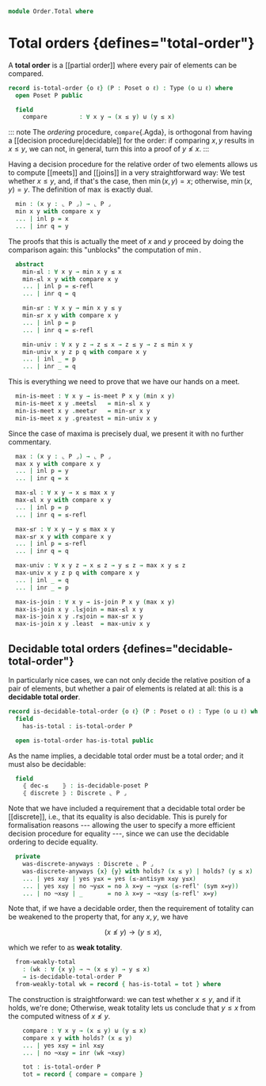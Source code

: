 <!--
```agda
open import 1Lab.Prelude

open import Data.Dec
open import Data.Sum

open import Order.Diagram.Glb
open import Order.Diagram.Lub
open import Order.Base
```
-->

```agda
module Order.Total where
```

<!--
```agda
open is-join
open is-meet
```
-->

# Total orders {defines="total-order"}

A **total order** is a [[partial order]] where every pair of elements
can be compared.

```agda
record is-total-order {o ℓ} (P : Poset o ℓ) : Type (o ⊔ ℓ) where
  open Poset P public

  field
    compare         : ∀ x y → (x ≤ y) ⊎ (y ≤ x)
```

::: note
The _ordering_ procedure, `compare`{.Agda}, is orthogonal from having a
[[decision procedure|decidable]] for the order: if comparing $x, y$
results in $x \le y$, we can not, in general, turn this into a proof of
$y \not\le x$.
:::

Having a decision procedure for the relative order of two elements
allows us to compute [[meets]] and [[joins]] in a very straightforward
way: We test whether $x \le y$, and, if that's the case, then $\min(x,y)
= x$; otherwise, $\min(x,y) = y$. The definition of $\max$ is exactly
dual.

<!--
```
module minmax {o ℓ} {P : Poset o ℓ} (to : is-total-order P) where
  open is-total-order to
```
-->

```agda
  min : (x y : ⌞ P ⌟) → ⌞ P ⌟
  min x y with compare x y
  ... | inl p = x
  ... | inr q = y
```

The proofs that this is actually the meet of $x$ and $y$ proceed by
doing the comparison again: this "unblocks" the computation of $\min$.

```agda
  abstract
    min-≤l : ∀ x y → min x y ≤ x
    min-≤l x y with compare x y
    ... | inl p = ≤-refl
    ... | inr q = q

    min-≤r : ∀ x y → min x y ≤ y
    min-≤r x y with compare x y
    ... | inl p = p
    ... | inr q = ≤-refl

    min-univ : ∀ x y z → z ≤ x → z ≤ y → z ≤ min x y
    min-univ x y z p q with compare x y
    ... | inl _ = p
    ... | inr _ = q
```

This is everything we need to prove that we have our hands on a meet.

```agda
  min-is-meet : ∀ x y → is-meet P x y (min x y)
  min-is-meet x y .meet≤l   = min-≤l x y
  min-is-meet x y .meet≤r   = min-≤r x y
  min-is-meet x y .greatest = min-univ x y
```

Since the case of maxima is precisely dual, we present it with no
further commentary.

```agda
  max : (x y : ⌞ P ⌟) → ⌞ P ⌟
  max x y with compare x y
  ... | inl p = y
  ... | inr q = x

  max-≤l : ∀ x y → x ≤ max x y
  max-≤l x y with compare x y
  ... | inl p = p
  ... | inr q = ≤-refl

  max-≤r : ∀ x y → y ≤ max x y
  max-≤r x y with compare x y
  ... | inl p = ≤-refl
  ... | inr q = q

  max-univ : ∀ x y z → x ≤ z → y ≤ z → max x y ≤ z
  max-univ x y z p q with compare x y
  ... | inl _ = q
  ... | inr _ = p

  max-is-join : ∀ x y → is-join P x y (max x y)
  max-is-join x y .l≤join = max-≤l x y
  max-is-join x y .r≤join = max-≤r x y
  max-is-join x y .least  = max-univ x y
```

## Decidable total orders {defines="decidable-total-order"}

In particularly nice cases, we can not only decide the relative position
of a pair of elements, but whether a pair of elements is related at all:
this is a **decidable total order**.

<!--
```agda
is-decidable-poset : ∀ {o ℓ} (P : Poset o ℓ) → Type _
is-decidable-poset P = ∀ {x y} → Dec (x ≤ y)
  where open Poset P
```
-->

```agda
record is-decidable-total-order {o ℓ} (P : Poset o ℓ) : Type (o ⊔ ℓ) where
  field
    has-is-total : is-total-order P

  open is-total-order has-is-total public
```

As the name implies, a decidable total order must be a total order; and
it must also be decidable:

```agda
  field
    ⦃ dec-≤    ⦄ : is-decidable-poset P
    ⦃ discrete ⦄ : Discrete ⌞ P ⌟
```

Note that we have included a requirement that a decidable total order be
[[discrete]], i.e., that its equality is also decidable. This is purely
for formalisation reasons --- allowing the user to specify a more
efficient decision procedure for equality ---, since we can use the
decidable ordering to decide equality.

```agda
  private
    was-discrete-anyways : Discrete ⌞ P ⌟
    was-discrete-anyways {x} {y} with holds? (x ≤ y) | holds? (y ≤ x)
    ... | yes x≤y | yes y≤x = yes (≤-antisym x≤y y≤x)
    ... | yes x≤y | no ¬y≤x = no λ x=y → ¬y≤x (≤-refl' (sym x=y))
    ... | no ¬x≤y | _       = no λ x=y → ¬x≤y (≤-refl' x=y)
```

Note that, if we have a decidable order, then the requirement of
totality can be weakened to the property that, for any $x, y$, we have

$$
(x \not\le y) \to (y \le x)\text{,}
$$

which we refer to as **weak totality**.

<!--
```agda
module _ {o ℓ} {P : Poset o ℓ} ⦃ _ : Discrete ⌞ P ⌟ ⦄ ⦃ _ : is-decidable-poset P ⦄ where
  open Poset P
```
-->

```agda
  from-weakly-total
    : (wk : ∀ {x y} → ¬ (x ≤ y) → y ≤ x)
    → is-decidable-total-order P
  from-weakly-total wk = record { has-is-total = tot } where
```

The construction is straightforward: we can test whether $x \le y$, and
if it holds, we're done; Otherwise, weak totality lets us conclude that
$y \le x$ from the computed witness of $x \not\le y$.

```agda
    compare : ∀ x y → (x ≤ y) ⊎ (y ≤ x)
    compare x y with holds? (x ≤ y)
    ... | yes x≤y = inl x≤y
    ... | no ¬x≤y = inr (wk ¬x≤y)

    tot : is-total-order P
    tot = record { compare = compare }
```
